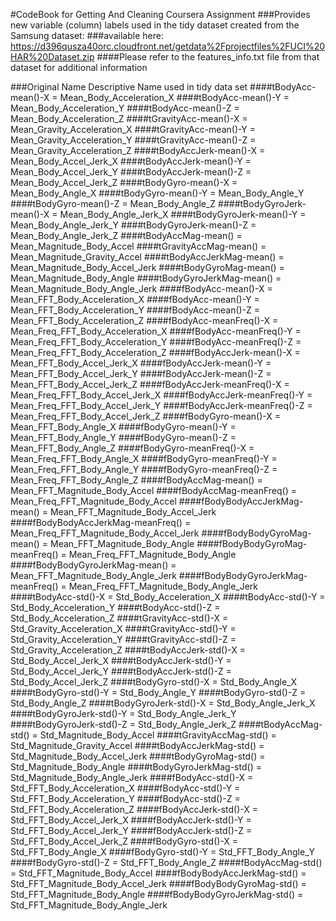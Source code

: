#CodeBook for Getting And Cleaning Coursera Assignment
###Provides new variable (column) labels used in the tidy dataset created from the Samsung dataset:
###available here: https://d396qusza40orc.cloudfront.net/getdata%2Fprojectfiles%2FUCI%20HAR%20Dataset.zip
####Please refer to the features_info.txt file from that dataset for additional information

###Original Name			Descriptive Name used in tidy data set
####tBodyAcc-mean()-X	=	Mean_Body_Acceleration_X
####tBodyAcc-mean()-Y	=	Mean_Body_Acceleration_Y
####tBodyAcc-mean()-Z	=	Mean_Body_Acceleration_Z
####tGravityAcc-mean()-X	=	Mean_Gravity_Acceleration_X
####tGravityAcc-mean()-Y	=	Mean_Gravity_Acceleration_Y
####tGravityAcc-mean()-Z	=	Mean_Gravity_Acceleration_Z
####tBodyAccJerk-mean()-X	=	Mean_Body_Accel_Jerk_X
####tBodyAccJerk-mean()-Y	=	Mean_Body_Accel_Jerk_Y
####tBodyAccJerk-mean()-Z	=	Mean_Body_Accel_Jerk_Z
####tBodyGyro-mean()-X	=	Mean_Body_Angle_X
####tBodyGyro-mean()-Y	=	Mean_Body_Angle_Y
####tBodyGyro-mean()-Z	=	Mean_Body_Angle_Z
####tBodyGyroJerk-mean()-X	=	Mean_Body_Angle_Jerk_X
####tBodyGyroJerk-mean()-Y	=	Mean_Body_Angle_Jerk_Y
####tBodyGyroJerk-mean()-Z	=	Mean_Body_Angle_Jerk_Z
####tBodyAccMag-mean()	=	Mean_Magnitude_Body_Accel
####tGravityAccMag-mean()	=	Mean_Magnitude_Gravity_Accel
####tBodyAccJerkMag-mean()	=	Mean_Magnitude_Body_Accel_Jerk
####tBodyGyroMag-mean()	=	Mean_Magnitude_Body_Angle
####tBodyGyroJerkMag-mean()	=	Mean_Magnitude_Body_Angle_Jerk
####fBodyAcc-mean()-X	=	Mean_FFT_Body_Acceleration_X
####fBodyAcc-mean()-Y	=	Mean_FFT_Body_Acceleration_Y
####fBodyAcc-mean()-Z	=	Mean_FFT_Body_Acceleration_Z
####fBodyAcc-meanFreq()-X	=	Mean_Freq_FFT_Body_Acceleration_X
####fBodyAcc-meanFreq()-Y	=	Mean_Freq_FFT_Body_Acceleration_Y
####fBodyAcc-meanFreq()-Z	=	Mean_Freq_FFT_Body_Acceleration_Z
####fBodyAccJerk-mean()-X	=	Mean_FFT_Body_Accel_Jerk_X
####fBodyAccJerk-mean()-Y	=	Mean_FFT_Body_Accel_Jerk_Y
####fBodyAccJerk-mean()-Z	=	Mean_FFT_Body_Accel_Jerk_Z
####fBodyAccJerk-meanFreq()-X	=	Mean_Freq_FFT_Body_Accel_Jerk_X
####fBodyAccJerk-meanFreq()-Y	=	Mean_Freq_FFT_Body_Accel_Jerk_Y
####fBodyAccJerk-meanFreq()-Z	=	Mean_Freq_FFT_Body_Accel_Jerk_Z
####fBodyGyro-mean()-X	=	Mean_FFT_Body_Angle_X
####fBodyGyro-mean()-Y	=	Mean_FFT_Body_Angle_Y
####fBodyGyro-mean()-Z	=	Mean_FFT_Body_Angle_Z
####fBodyGyro-meanFreq()-X	=	Mean_Freq_FFT_Body_Angle_X
####fBodyGyro-meanFreq()-Y	=	Mean_Freq_FFT_Body_Angle_Y
####fBodyGyro-meanFreq()-Z	=	Mean_Freq_FFT_Body_Angle_Z
####fBodyAccMag-mean()	=	Mean_FFT_Magnitude_Body_Accel
####fBodyAccMag-meanFreq()	=	Mean_Freq_FFT_Magnitude_Body_Accel
####fBodyBodyAccJerkMag-mean()	=	Mean_FFT_Magnitude_Body_Accel_Jerk
####fBodyBodyAccJerkMag-meanFreq()	=	Mean_Freq_FFT_Magnitude_Body_Accel_Jerk
####fBodyBodyGyroMag-mean()	=	Mean_FFT_Magnitude_Body_Angle
####fBodyBodyGyroMag-meanFreq()	=	Mean_Freq_FFT_Magnitude_Body_Angle
####fBodyBodyGyroJerkMag-mean()	=	Mean_FFT_Magnitude_Body_Angle_Jerk
####fBodyBodyGyroJerkMag-meanFreq()	=	Mean_Freq_FFT_Magnitude_Body_Angle_Jerk
####tBodyAcc-std()-X	=	Std_Body_Acceleration_X
####tBodyAcc-std()-Y	=	Std_Body_Acceleration_Y
####tBodyAcc-std()-Z	=	Std_Body_Acceleration_Z
####tGravityAcc-std()-X	=	Std_Gravity_Acceleration_X
####tGravityAcc-std()-Y	=	Std_Gravity_Acceleration_Y
####tGravityAcc-std()-Z	=	Std_Gravity_Acceleration_Z
####tBodyAccJerk-std()-X	=	Std_Body_Accel_Jerk_X
####tBodyAccJerk-std()-Y	=	Std_Body_Accel_Jerk_Y
####tBodyAccJerk-std()-Z	=	Std_Body_Accel_Jerk_Z
####tBodyGyro-std()-X	=	Std_Body_Angle_X
####tBodyGyro-std()-Y	=	Std_Body_Angle_Y
####tBodyGyro-std()-Z	=	Std_Body_Angle_Z
####tBodyGyroJerk-std()-X	=	Std_Body_Angle_Jerk_X
####tBodyGyroJerk-std()-Y	=	Std_Body_Angle_Jerk_Y
####tBodyGyroJerk-std()-Z	=	Std_Body_Angle_Jerk_Z
####tBodyAccMag-std()	=	Std_Magnitude_Body_Accel
####tGravityAccMag-std()	=	Std_Magnitude_Gravity_Accel
####tBodyAccJerkMag-std()	=	Std_Magnitude_Body_Accel_Jerk
####tBodyGyroMag-std()	=	Std_Magnitude_Body_Angle
####tBodyGyroJerkMag-std()	=	Std_Magnitude_Body_Angle_Jerk
####fBodyAcc-std()-X	=	Std_FFT_Body_Acceleration_X
####fBodyAcc-std()-Y	=	Std_FFT_Body_Acceleration_Y
####fBodyAcc-std()-Z	=	Std_FFT_Body_Acceleration_Z
####fBodyAccJerk-std()-X	=	Std_FFT_Body_Accel_Jerk_X
####fBodyAccJerk-std()-Y	=	Std_FFT_Body_Accel_Jerk_Y
####fBodyAccJerk-std()-Z	=	Std_FFT_Body_Accel_Jerk_Z
####fBodyGyro-std()-X	=	Std_FFT_Body_Angle_X
####fBodyGyro-std()-Y	=	Std_FFT_Body_Angle_Y
####fBodyGyro-std()-Z	=	Std_FFT_Body_Angle_Z
####fBodyAccMag-std()	=	Std_FFT_Magnitude_Body_Accel
####fBodyBodyAccJerkMag-std()	=	Std_FFT_Magnitude_Body_Accel_Jerk
####fBodyBodyGyroMag-std()	=	Std_FFT_Magnitude_Body_Angle
####fBodyBodyGyroJerkMag-std()	=	Std_FFT_Magnitude_Body_Angle_Jerk
